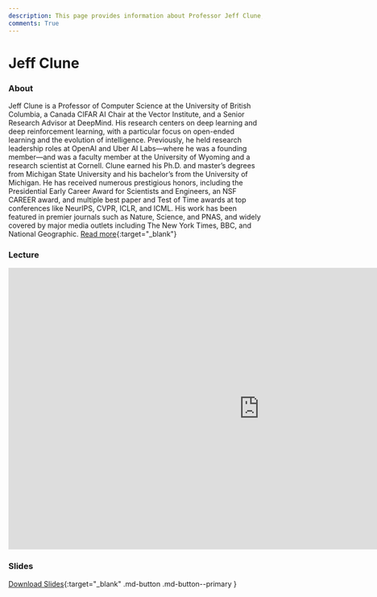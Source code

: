 ```yaml
---
description: This page provides information about Professor Jeff Clune, his contributions to reinforcement learning, and details about his talk, including its recoding and slides.
comments: True
---
```


# Jeff Clune

### About

Jeff Clune is a Professor of Computer Science at the University of British Columbia, a Canada CIFAR AI Chair at the Vector Institute, and a Senior Research Advisor at DeepMind. His research centers on deep learning and deep reinforcement learning, with a particular focus on open-ended learning and the evolution of intelligence. Previously, he held research leadership roles at OpenAI and Uber AI Labs—where he was a founding member—and was a faculty member at the University of Wyoming and a research scientist at Cornell. Clune earned his Ph.D. and master’s degrees from Michigan State University and his bachelor’s from the University of Michigan. He has received numerous prestigious honors, including the Presidential Early Career Award for Scientists and Engineers, an NSF CAREER award, and multiple best paper and Test of Time awards at top conferences like NeurIPS, CVPR, ICLR, and ICML. His work has been featured in premier journals such as Nature, Science, and PNAS, and widely covered by major media outlets including The New York Times, BBC, and National Geographic. [Read more](http://jeffclune.com){:target="_blank"}

### Lecture

<iframe width="996" height="560" src="https://www.youtube.com/embed/tP5AB5GgZAE?;start=1276" title="YouTube video player" frameborder="0" allow="accelerometer; autoplay; clipboard-write; encrypted-media; gyroscope; picture-in-picture; web-share" referrerpolicy="strict-origin-when-cross-origin" allowfullscreen></iframe>

### Slides

<object class="pdf" 
        data="/assets/guests/jeff_clune.pdf"
        width="996"
        height="560">
</object>

[Download Slides](/assets/guests/jeff_clune.pdf){:target="_blank" .md-button .md-button--primary }
